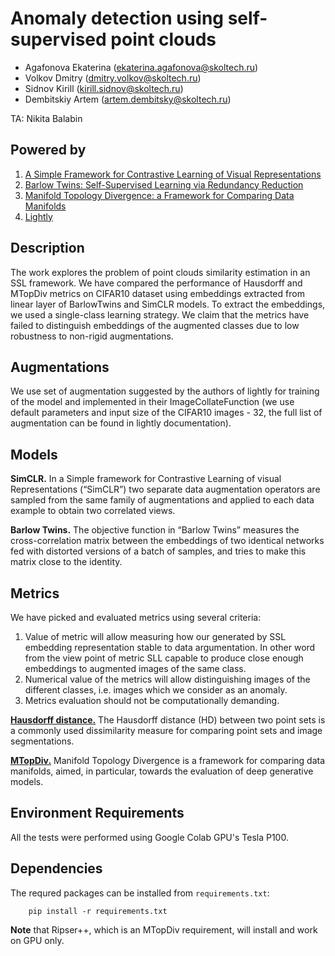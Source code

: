 # Anomaly detection using self-supervised point clouds

* Agafonova Ekaterina (<ekaterina.agafonova@skoltech.ru>)
* Volkov Dmitry (<dmitry.volkov@skoltech.ru>)
* Sidnov Kirill (<kirill.sidnov@skoltech.ru>)
* Dembitskiy Artem (<artem.dembitsky@skoltech.ru>)

TA: Nikita Balabin

## Powered by
1. [A Simple Framework for Contrastive Learning of Visual Representations](https://arxiv.org/abs/2002.05709)
2. [Barlow Twins: Self-Supervised Learning via Redundancy Reduction](https://arxiv.org/abs/2103.03230)
3. [Manifold Topology Divergence: a Framework for Comparing Data Manifolds](https://arxiv.org/pdf/2106.04024.pdf)
4. [Lightly](https://github.com/lightly-ai/lightly)

## Description

The work explores the problem of point clouds similarity estimation in an SSL framework. We have compared the performance of  Hausdorff and MTopDiv metrics on CIFAR10 dataset using embeddings extracted from linear layer of BarlowTwins and SimCLR models. To extract the embeddings, we used a single-class learning strategy. We claim that the metrics have failed to distinguish embeddings of the augmented classes due to low robustness to non-rigid augmentations.

## Augmentations

We use set of augmentation suggested by the authors of lightly for training of the model and implemented in their ImageCollateFunction (we use default parameters and input size of the CIFAR10 images - 32, the full list of augmentation can be found in lightly documentation).

## Models
**SimCLR.** In a Simple framework for Contrastive Learning of visual Representations (“SimCLR”) two separate data augmentation operators are sampled from the same family of augmentations and applied to each data example to obtain two correlated views.

**Barlow Twins.** The  objective function in “Barlow Twins” measures the cross-correlation matrix between the embeddings of two identical networks fed with distorted versions of a batch of samples, and tries to make this matrix close to the identity.

## Metrics
We have picked and evaluated metrics using several criteria:
1. Value of metric will allow measuring how our generated by SSL embedding representation stable to data argumentation. In other word from the view point of metric SLL capable to produce close enough embeddings to augmented images of the same class. 
2. Numerical value of the metrics will allow distinguishing images of the different classes, i.e. images which we consider as an anomaly. 
3. Metrics evaluation should not be computationally demanding.

**[Hausdorff distance.](https://doi.org/10.1109/tpami.2015.2408351)** The Hausdorff distance (HD) between two point sets is a commonly used dissimilarity measure for comparing point sets and image segmentations. 

**[MTopDiv.](https://doi.org/10.48550/arXiv.2106.04024)** Manifold Topology Divergence is a framework for comparing data manifolds, aimed, in particular, towards the evaluation of deep generative models. 

## Environment Requirements

All the tests were performed using Google Colab GPU's Tesla P100.

## Dependencies

The requred packages can be installed from ``requirements.txt``:

        pip install -r requirements.txt

**Note** that Ripser++, which is an MTopDiv requirement, will install and work on GPU only.
